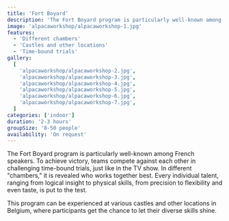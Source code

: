 ```yaml
---
title: 'Fort Boyard'
description: 'The Fort Boyard program is particularly well-known among French speakers'
image: 'alpacaworkshop/alpacaworkshop-1.jpg'
features:
  - 'Different chambers'
  - 'Castles and other locations'
  - 'Time-bound trials'
gallery:
  [
    'alpacaworkshop/alpacaworkshop-2.jpg',
    'alpacaworkshop/alpacaworkshop-3.jpg',
    'alpacaworkshop/alpacaworkshop-4.jpg',
    'alpacaworkshop/alpacaworkshop-5.jpg',
    'alpacaworkshop/alpacaworkshop-6.jpg',
    'alpacaworkshop/alpacaworkshop-7.jpg',
  ]
categories: ['indoor']
duration: '2-3 hours'
groupSize: '8-50 people'
availability: 'On request'
---
```


The Fort Boyard program is particularly well-known among French speakers. To achieve victory, teams compete against each other in challenging time-bound trials, just like in the TV show. In different "chambers," it is revealed who works together best. Every individual talent, ranging from logical insight to physical skills, from precision to flexibility and even taste, is put to the test.

This program can be experienced at various castles and other locations in Belgium, where participants get the chance to let their diverse skills shine.
